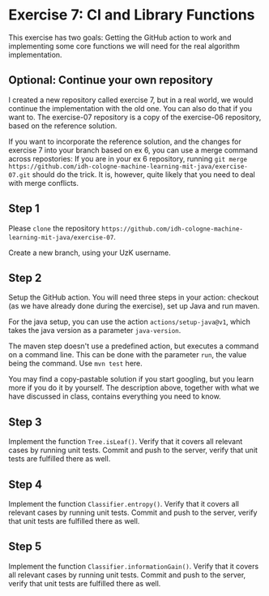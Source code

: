 # Exercise 7: CI and Library Functions


This exercise has two goals: Getting the GitHub action to work and implementing 
some core functions we will need for the real algorithm implementation.

## Optional: Continue your own repository

I created a new repository called exercise 7, but in a real world, we would 
continue the implementation with the old one. You can also do that if you want 
to. The exercise-07 repository is a copy of the exercise-06 repository, based
on the reference solution.

If you want to incorporate the reference solution, and the changes for 
exercise 7 into your branch based on ex 6, you can use a merge command across
repostories: If you are in your ex 6 repository, running 
`git merge https://github.com/idh-cologne-machine-learning-mit-java/exercise-07.git` 
should do the trick. It is, however, quite likely that you need to deal with
merge conflicts. 


## Step 1
Please `clone` the repository `https://github.com/idh-cologne-machine-learning-mit-java/exercise-07`.

Create a new branch, using your UzK username.

## Step 2
Setup the GitHub action. You will need three steps in your action:
checkout (as we have already done during the exercise), set up Java and run maven. 

For the java setup, you can use the action `actions/setup-java@v1`, which takes 
the java version as a parameter `java-version`. 

The maven step doesn't use a predefined action, but executes a command on a 
command line. This can be done with the parameter `run`, the value being the 
command. Use `mvn test` here.

You may find a copy-pastable solution if you start googling, but you learn more
if you do it by yourself. The description above, together with what we have 
discussed in class, contains everything you need to know.

## Step 3
Implement the function `Tree.isLeaf()`. Verify that it covers all relevant cases 
by running unit tests. Commit and push to the server, verify that unit tests are
fulfilled there as well.

## Step 4
Implement the function `Classifier.entropy()`. Verify that it covers all relevant cases 
by running unit tests. Commit and push to the server, verify that unit tests are
fulfilled there as well.

## Step 5
Implement the function `Classifier.informationGain()`. Verify that it covers all relevant cases 
by running unit tests. Commit and push to the server, verify that unit tests are
fulfilled there as well.


